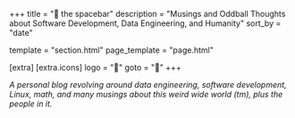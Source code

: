 +++
title = "󱁐 the spacebar"
description = "Musings and Oddball Thoughts about Software Development, Data Engineering, and Humanity"
sort_by = "date"

template = "section.html"
page_template = "page.html"

[extra]
    [extra.icons]
    logo = "󰫇"
    goto = "󱅥"
+++

*A personal blog revolving around data engineering, software development, Linux,
math, and many musings about this weird wide world (tm), plus the people in it.*

